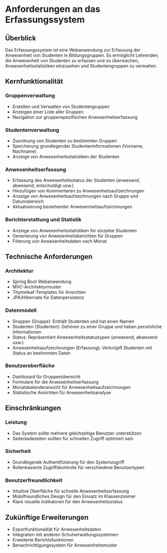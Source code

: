 # Anforderungen an das Erfassungssystem

## Überblick
Das Erfassungssystem ist eine Webanwendung zur Erfassung der Anwesenheit von Studenten in Bildungsgruppen. Es ermöglicht Lehrenden, die Anwesenheit von Studenten zu erfassen und zu überwachen, Anwesenheitsstatistiken einzusehen und Studentengruppen zu verwalten.

## Kernfunktionalität

### Gruppenverwaltung
- Erstellen und Verwalten von Studentengruppen
- Anzeigen einer Liste aller Gruppen
- Navigation zur gruppenspezifischen Anwesenheitserfassung

### Studentenverwaltung
- Zuordnung von Studenten zu bestimmten Gruppen
- Speicherung grundlegender Studenteninformationen (Vorname, Nachname)
- Anzeige von Anwesenheitsstatistiken der Studenten

### Anwesenheitserfassung
- Erfassung des Anwesenheitsstatus der Studenten (anwesend, abwesend, entschuldigt usw.)
- Hinzufügen von Kommentaren zu Anwesenheitsaufzeichnungen
- Anzeige von Anwesenheitsaufzeichnungen nach Gruppe und Datumsbereich
- Aktualisierung bestehender Anwesenheitsaufzeichnungen

### Berichterstattung und Statistik
- Anzeige von Anwesenheitsstatistiken für einzelne Studenten
- Generierung von Anwesenheitsberichten für Gruppen
- Filterung von Anwesenheitsdaten nach Monat

## Technische Anforderungen

### Architektur
- Spring Boot Webanwendung
- MVC-Architekturmuster
- Thymeleaf-Templates für Ansichten
- JPA/Hibernate für Datenpersistenz

### Datenmodell
- Gruppen (Gruppe): Enthält Studenten und hat einen Namen
- Studenten (Studenten): Gehören zu einer Gruppe und haben persönliche Informationen
- Status: Repräsentiert Anwesenheitsstatustypen (anwesend, abwesend usw.)
- Anwesenheitsaufzeichnungen (Erfassung): Verknüpft Studenten mit Status an bestimmten Daten

### Benutzeroberfläche
- Dashboard für Gruppenübersicht
- Formulare für die Anwesenheitserfassung
- Monatskalenderansicht für Anwesenheitsaufzeichnungen
- Statistische Ansichten für Anwesenheitsanalyse

## Einschränkungen

### Leistung
- Das System sollte mehrere gleichzeitige Benutzer unterstützen
- Seitenladezeiten sollten für schnellen Zugriff optimiert sein

### Sicherheit
- Grundlegende Authentifizierung für den Systemzugriff
- Rollenbasierte Zugriffskontrolle für verschiedene Benutzertypen

### Benutzerfreundlichkeit
- Intuitive Oberfläche für schnelle Anwesenheitserfassung
- Mobilfreundliches Design für den Einsatz im Klassenzimmer
- Klare visuelle Indikatoren für den Anwesenheitsstatus

## Zukünftige Erweiterungen
- Exportfunktionalität für Anwesenheitsdaten
- Integration mit anderen Schulverwaltungssystemen
- Erweiterte Berichtsfunktionen
- Benachrichtigungssystem für Anwesenheitsmuster